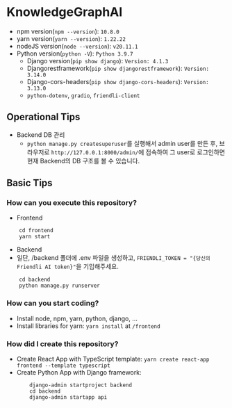# KnowledgeGraphAI
- npm version(`npm --version`): `10.8.0`
- yarn version(`yarn --version`): `1.22.22`
- nodeJS version(`node --version`): `v20.11.1`
- Python version(`python -V`): `Python 3.9.7`
  - Django version(`pip show django`): `Version: 4.1.3`
  - Djangorestframework(`pip show djangorestframework`): `Version: 3.14.0`
  - Django-cors-headers(`pip show django-cors-headers`): `Version: 3.13.0`
  - `python-dotenv`, `gradio`, `friendli-client`

## Operational Tips
- Backend DB 관리
  - `python manage.py createsuperuser`를 실행해서 admin user를 만든 후, 브라우저로 `http://127.0.0.1:8000/admin/`에 접속하여 그 user로 로그인하면 현재 Backend의 DB 구조를 볼 수 있습니다.

## Basic Tips
### How can you execute this repository?
- Frontend
```
    cd frontend
    yarn start
```
- Backend
- 일단, /backend 폴더에 .env 파일을 생성하고, `FRIENDLI_TOKEN = "{당신의 Friendli AI token}"`을 기입해주세요.
```
    cd backend
    python manage.py runserver
```
### How can you start coding?
- Install node, npm, yarn, python, django, ...
- Install libraries for yarn: `yarn install` at `/frontend`

### How did I create this repository?
- Create React App with TypeScript template: `yarn create react-app frontend --template typescript`
- Create Python App with Django framework:
    ```
        django-admin startproject backend
        cd backend
        django-admin startapp api
    ```
